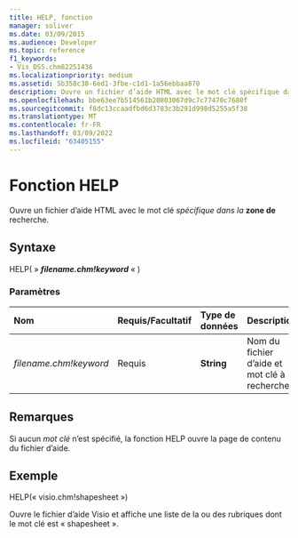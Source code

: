 ```yaml
---
title: HELP, fonction
manager: soliver
ms.date: 03/09/2015
ms.audience: Developer
ms.topic: reference
f1_keywords:
- Vis_DSS.chm82251436
ms.localizationpriority: medium
ms.assetid: 5b358c38-6ed1-3fbe-c1d1-1a56ebbaa870
description: Ouvre un fichier d’aide HTML avec le mot clé spécifique dans la zone de recherche.
ms.openlocfilehash: bbe63ee7b514561b20803067d9c7c77470c7680f
ms.sourcegitcommit: f8dc13ccaadfbd6d3783c3b291d998d5255a5f38
ms.translationtype: MT
ms.contentlocale: fr-FR
ms.lasthandoff: 03/09/2022
ms.locfileid: "63405155"
---
```

# <a name="help-function"></a>Fonction HELP

Ouvre un fichier d’aide HTML avec le mot clé  *spécifique dans la* **zone de** recherche.
  
## <a name="syntax"></a>Syntaxe

HELP( » ***filename.chm!keyword*** « )
  
### <a name="parameters"></a>Paramètres

|**Nom**|**Requis/Facultatif**|**Type de données**|**Description**|
|:-----|:-----|:-----|:-----|
| *filename.chm!keyword* <br/> |Requis  <br/> |**String** <br/> | Nom du fichier d’aide et mot clé à rechercher. |

## <a name="remarks"></a>Remarques

Si aucun  *mot clé*  n’est spécifié, la fonction HELP ouvre la page de contenu du fichier d’aide.
  
## <a name="example"></a>Exemple

HELP(« visio.chm!shapesheet »)
  
Ouvre le fichier d’aide Visio et affiche une liste de la ou des rubriques dont le mot clé est « shapesheet ».
  